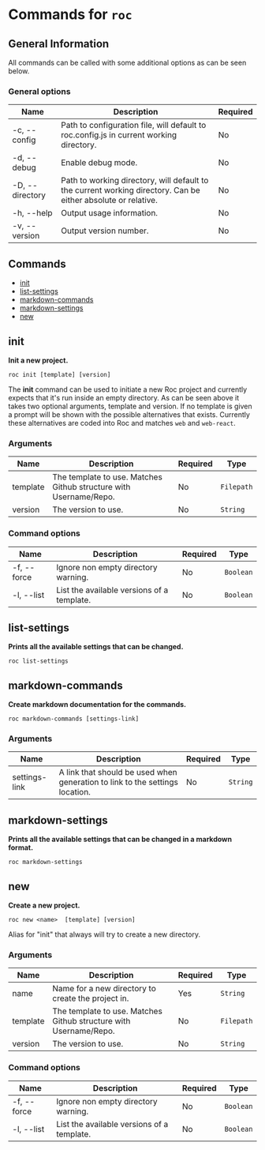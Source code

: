 
# Commands for `roc`

## General Information
All commands can be called with some additional options as can be seen below.

### General options

| Name            | Description                                                                                                   | Required |
| --------------- | ------------------------------------------------------------------------------------------------------------- | -------- |
| -c, --config    | Path to configuration file, will default to roc.config.js in current working directory.                       | No       |
| -d, --debug     | Enable debug mode.                                                                                            | No       |
| -D, --directory | Path to working directory, will default to the current working directory. Can be either absolute or relative. | No       |
| -h, --help      | Output usage information.                                                                                     | No       |
| -v, --version   | Output version number.                                                                                        | No       |

## Commands
* [init](#init)
* [list-settings](#list-settings)
* [markdown-commands](#markdown-commands)
* [markdown-settings](#markdown-settings)
* [new](#new)

## init
__Init a new project.__

```
roc init [template] [version]
```
The __init__ command can be used to initiate a new Roc project and currently expects that it's run inside an empty directory. As can be seen above it takes two optional arguments, template and version. If no template is given a prompt will be shown with the possible alternatives that exists. Currently these alternatives are coded into Roc and matches `web` and `web-react`.

### Arguments

| Name        | Description                                                       | Required | Type       |
| ----------- | ----------------------------------------------------------------- | -------- | ---------- |
| template    | The template to use. Matches Github structure with Username/Repo. | No       | `Filepath` |
| version     | The version to use.                                               | No       | `String`   |

### Command options

| Name        | Description                                                       | Required | Type       |
| ----------- | ----------------------------------------------------------------- | -------- | ---------- |
| -f, --force | Ignore non empty directory warning.                               | No       | `Boolean`  |
| -l, --list  | List the available versions of a template.                        | No       | `Boolean`  |

## list-settings
__Prints all the available settings that can be changed.__

```
roc list-settings
```

## markdown-commands
__Create markdown documentation for the commands.__

```
roc markdown-commands [settings-link]
```

### Arguments

| Name          | Description                                                                  | Required | Type     |
| ------------- | ---------------------------------------------------------------------------- | -------- | -------- |
| settings-link | A link that should be used when generation to link to the settings location. | No       | `String` |

## markdown-settings
__Prints all the available settings that can be changed in a markdown format.__

```
roc markdown-settings
```

## new
__Create a new project.__

```
roc new <name>  [template] [version]
```
Alias for "init" that always will try to create a new directory.

### Arguments

| Name        | Description                                                       | Required | Type       |
| ----------- | ----------------------------------------------------------------- | -------- | ---------- |
| name        | Name for a new directory to create the project in.                | Yes      | `String`   |
| template    | The template to use. Matches Github structure with Username/Repo. | No       | `Filepath` |
| version     | The version to use.                                               | No       | `String`   |

### Command options

| Name        | Description                                                       | Required | Type       |
| ----------- | ----------------------------------------------------------------- | -------- | ---------- |
| -f, --force | Ignore non empty directory warning.                               | No       | `Boolean`  |
| -l, --list  | List the available versions of a template.                        | No       | `Boolean`  |

